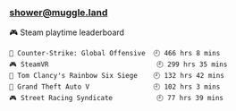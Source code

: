 ### shower@muggle.land

<!--
**showerMuggle/showerMuggle** is a ✨ _special_ ✨ repository because its `README.md` (this file) appears on your GitHub profile.

Here are some ideas to get you started:

- 🔭 I’m currently working on ...
- 🌱 I’m currently learning ...
- 👯 I’m looking to collaborate on ...
- 🤔 I’m looking for help with ...
- 💬 Ask me about ...
- 📫 How to reach me: ...
- 😄 Pronouns: ...
- ⚡ Fun fact: ...
-->

<!-- steam-box start -->
🎮 Steam playtime leaderboard
```text
🔫 Counter-Strike: Global Offensive  🕘 466 hrs 8 mins
🎮 SteamVR                           🕘 299 hrs 35 mins
🔫 Tom Clancy's Rainbow Six Siege    🕘 132 hrs 42 mins
🚓 Grand Theft Auto V                🕘 102 hrs 3 mins
🎮 Street Racing Syndicate           🕘 77 hrs 39 mins
```
<!-- Powered by https://github.com/YouEclipse/steam-box . -->
<!-- steam-box end -->
